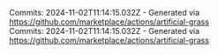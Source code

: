Commits: 2024-11-02T11:14:15.032Z - Generated via https://github.com/marketplace/actions/artificial-grass
<br>
Commits: 2024-11-02T11:14:15.032Z - Generated via https://github.com/marketplace/actions/artificial-grass
<br>
